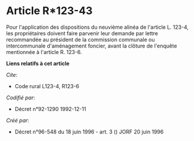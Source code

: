 # Article R*123-43

Pour l'application des dispositions du neuvième alinéa de l'article L. 123-4, les propriétaires doivent faire parvenir leur
demande par lettre recommandée au président de la commission communale ou intercommunale d'aménagement foncier, avant la
clôture de l'enquête mentionnée à l'article R. 123-6.

**Liens relatifs à cet article**

_Cite_:

  - Code rural L123-4, R123-6

_Codifié par_:

  - Décret n°92-1290 1992-12-11

_Créé par_:

  - Décret n°96-548 du 18 juin 1996 - art. 3 () JORF 20 juin 1996
